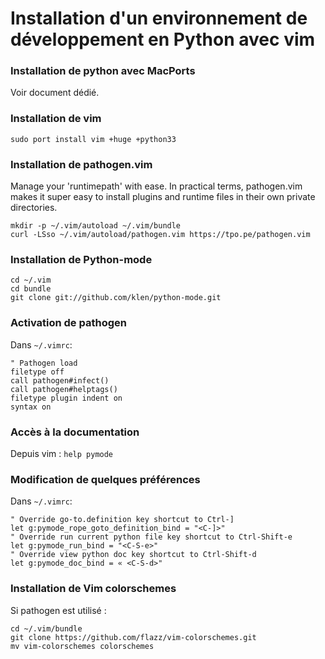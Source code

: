 # Installation d'un environnement de développement en Python avec vim


### Installation de python avec MacPorts

Voir document dédié.


### Installation de vim

```
sudo port install vim +huge +python33
```


### Installation de pathogen.vim


Manage your 'runtimepath' with ease. In practical terms, pathogen.vim makes it super easy to install plugins and runtime files in their own private directories.

```
mkdir -p ~/.vim/autoload ~/.vim/bundle
curl -LSso ~/.vim/autoload/pathogen.vim https://tpo.pe/pathogen.vim
```


### Installation de Python-mode


```
cd ~/.vim
cd bundle
git clone git://github.com/klen/python-mode.git
```


### Activation de pathogen


Dans `~/.vimrc`:

```
" Pathogen load
filetype off
call pathogen#infect()
call pathogen#helptags()
filetype plugin indent on
syntax on
```

### Accès à la documentation

Depuis vim : `help pymode`


### Modification de quelques préférences


Dans `~/.vimrc`:

```
" Override go-to.definition key shortcut to Ctrl-]
let g:pymode_rope_goto_definition_bind = "<C-]>"
" Override run current python file key shortcut to Ctrl-Shift-e
let g:pymode_run_bind = "<C-S-e>"
" Override view python doc key shortcut to Ctrl-Shift-d
let g:pymode_doc_bind = « <C-S-d>"
```


### Installation de Vim colorschemes


Si pathogen est utilisé :

```
cd ~/.vim/bundle
git clone https://github.com/flazz/vim-colorschemes.git
mv vim-colorschemes colorschemes
```